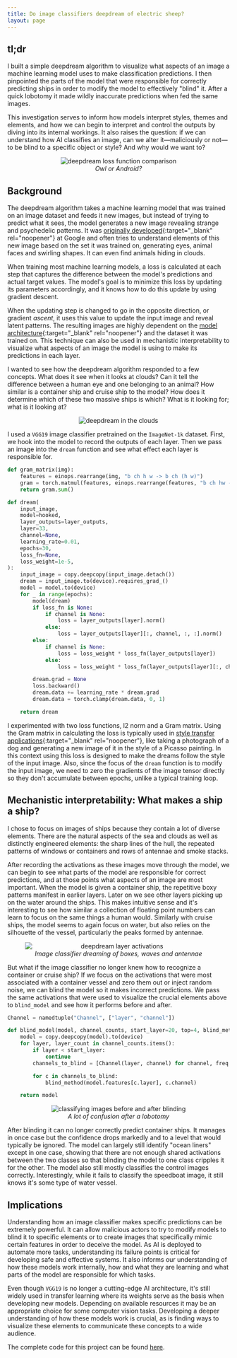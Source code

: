```yaml
---
title: Do image classifiers deepdream of electric sheep?
layout: page
---
```

## tl;dr
I built a simple deepdream algorithm to visualize what aspects of an image a machine learning model uses to make classification predictions. I then pinpointed the parts of the model that were responsible for correctly predicting ships in order to modify the model to effectively "blind" it. After a quick lobotomy it made wildly inaccurate predictions when fed the same images. 

This investigation serves to inform how models interpret styles, themes and elements, and how we can begin to interpret and control the outputs by diving into its internal workings. It also raises the question: if we can understand how AI classifies an image, can we alter it—maliciously or not—to be blind to a specific object or style? And why would we want to?

<figure style="text-align: center;">
    <img style="max-width: 800px;" src="/assets/img/dream_loss_funcs.png" alt="deepdream loss function comparison" />
  <figcaption><i>Owl or Android?</i></figcaption>
</figure>

## Background
The deepdream algorithm takes a machine learning model that was trained on an image dataset and feeds it new images, but instead of trying to predict what it sees, the model generates a new image revealing strange and psychedelic patterns. It was [originally developed](https://research.google/blog/inceptionism-going-deeper-into-neural-networks/){:target="_blank" rel="noopener"} at Google and often tries to understand elements of this new image based on the set it was trained on, generating eyes, animal faces and swirling shapes. It can even find animals hiding in clouds. 

When training most machine learning models, a loss is calculated at each step that captures the difference between the model's predictions and actual target values. The model's goal is to minimize this loss by updating its parameters accordingly, and it knows how to do this update by using gradient descent. 

When the updating step is changed to go in the opposite direction, or gradient *ascent*, it uses this value to update the input image and reveal latent patterns. The resulting images are highly dependent on the [model architecture](https://miro.medium.com/v2/resize:fit:900/0*v4YDpwhBGF-B42E4.png){:target="_blank" rel="noopener"} and the dataset it was trained on. This technique can also be used in mechanistic interpretability to visualize what aspects of an image the model is using to make its predictions in each layer. 

I wanted to see how the deepdream algorithm responded to a few concepts. What does it see when it looks at clouds? Can it tell the difference between a human eye and one belonging to an animal? How similar is a container ship and cruise ship to the model? How does it determine which of these two massive ships is which? What is it looking for; what is it looking at?

<figure style="text-align: center;">
    <img style="max-width: 950px;" src="/assets/img/dream_clouds.png" alt="deepdream in the clouds" />
  <figcaption></figcaption>
</figure>

I used a `VGG19` image classifier pretrained on the `ImageNet-1k` dataset. First, we hook into the model to record the outputs of each layer. Then we pass an image into the `dream` function and see what effect each layer is responsible for. 

```python
def gram_matrix(img):
    features = einops.rearrange(img, "b ch h w -> b ch (h w)")
    gram = torch.matmul(features, einops.rearrange(features, "b ch hw -> b hw ch"))
    return gram.sum()

def dream(
    input_image,
    model=hooked,
    layer_outputs=layer_outputs,
    layer=33,
    channel=None,
    learning_rate=0.01,
    epochs=30,
    loss_fn=None,
    loss_weight=1e-5,
):
    input_image = copy.deepcopy(input_image.detach())
    dream = input_image.to(device).requires_grad_()
    model = model.to(device)
    for _ in range(epochs):
        model(dream)
        if loss_fn is None:
            if channel is None:
                loss = layer_outputs[layer].norm()
            else:
                loss = layer_outputs[layer][:, channel, :, :].norm()
        else:
            if channel is None:
                loss = loss_weight * loss_fn(layer_outputs[layer])
            else:
                loss = loss_weight * loss_fn(layer_outputs[layer][:, channel, :, :])

        dream.grad = None
        loss.backward()
        dream.data += learning_rate * dream.grad
        dream.data = torch.clamp(dream.data, 0, 1)

    return dream
```
I experimented with two loss functions, l2 norm and a Gram matrix. Using the Gram matrix in calculating the loss is typically used in [style transfer applications](https://arxiv.org/pdf/1508.06576){:target="_blank" rel="noopener"}, like taking a photograph of a dog and generating a new image of it in the style of a Picasso painting. In this context using this loss is designed to make the dreams follow the style of the input image. Also, since the focus of the `dream` function is to modify the input image, we need to zero the gradients of the image tensor directly so they don't accumulate between epochs, unlike a typical training loop.

## Mechanistic interpretability: What makes a ship a ship? 
I chose to focus on images of ships because they contain a lot of diverse elements. There are the natural aspects of the sea and clouds as well as distinctly engineered elements: the sharp lines of the hull, the repeated patterns of windows or containers and rows of antennae and smoke stacks.

After recording the activations as these images move through the model, we can begin to see what parts of the model are responsible for correct predictions, and at those points what aspects of an image are most important. When the model is given a container ship, the repetitive boxy patterns manifest in earlier layers. Later on we see other layers picking up on the water around the ships. This makes intuitive sense and it's interesting to see how similar a collection of floating point numbers can learn to focus on the same things a human would. Similarly with cruise ships, the model seems to again focus on water, but also relies on the silhouette of the vessel, particularly the peaks formed by antennae.

<figure style="text-align: center;">
    <img style="max-width: 1000px; display: block; margin: auto;" src="/assets/img/dream_activations.jpg" alt="deepdream layer activations" />
  <figcaption><i>Image classifier dreaming of boxes, waves and antennae</i></figcaption>
</figure>

But what if the image classifier no longer knew how to recognize a container or cruise ship? If we focus on the activations that were most associated with a container vessel and zero them out or inject random noise, we can blind the model so it makes incorrect predictions. We pass the same activations that were used to visualize the crucial elements above to `blind_model` and see how it performs before and after.

```python
Channel = namedtuple("Channel", ["layer", "channel"])

def blind_model(model, channel_counts, start_layer=20, top=4, blind_method=zero_channel):
    model = copy.deepcopy(model).to(device)
    for layer, layer_count in channel_counts.items():
        if layer < start_layer:
            continue
        channels_to_blind = [Channel(layer, channel) for channel, freq in layer_count.most_common(top)]

        for c in channels_to_blind:
            blind_method(model.features[c.layer], c.channel)

    return model
```

<figure style="text-align: center;">
    <img style="max-width: 1000px; " src="/assets/img/dream_container_blind.png" alt="classifying images before and after blinding" />
  <figcaption><i>A lot of confusion after a lobotomy</i></figcaption>
</figure>

After blinding it can no longer correctly predict container ships. It manages in once case but the confidence drops markedly and to a level that would typically be ignored. The model can largely still identify "ocean liners" except in one case, showing that there are not enough shared activations between the two classes so that blinding the model to one class cripples it for the other. The model also still mostly classifies the control images correctly. Interestingly, while it fails to classify the speedboat image, it still knows it's some type of water vessel. 

## Implications

Understanding how an image classifier makes specific predictions can be extremely powerful. It can allow malicious actors to try to modify models to blind it to specific elements or to create images that specifically mimic certain features in order to deceive the model. As AI is deployed to automate more tasks, understanding its failure points is critical for developing safe and effective systems. It also informs our understanding of how these models work internally, how and what they are learning and what parts of the model are responsible for which tasks.

Even though `VGG19` is no longer a cutting-edge AI architecture, it's still widely used in transfer learning where its weights serve as the basis when developing new models. Depending on available resources it may be an appropriate choice for some computer vision tasks. Developing a deeper understanding of how these models work is crucial, as is finding ways to visualize these elements to communicate these concepts to a wide audience. 

The complete code for this project can be found [here](https://github.com/benarnav/deepdream-mech-interp).
